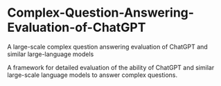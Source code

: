 # Complex-Question-Answering-Evaluation-of-ChatGPT
A large-scale complex question answering evaluation of ChatGPT and similar large-language models

A framework for detailed evaluation of the ability of ChatGPT and similar large-scale language models to answer complex questions.
